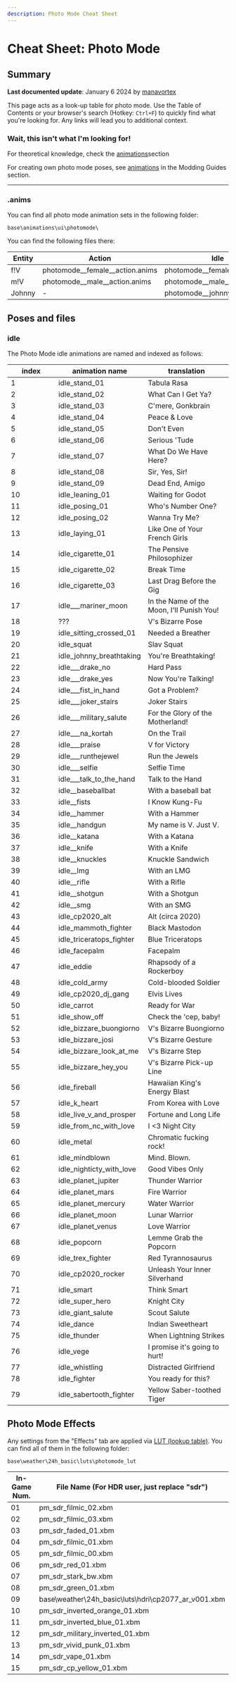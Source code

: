 ```yaml
---
description: Photo Mode Cheat Sheet
---
```


# Cheat Sheet: Photo Mode

## Summary

**Last documented update**:  January 6 2024 by [manavortex](https://app.gitbook.com/u/NfZBoxGegfUqB33J9HXuCs6PVaC3 "mention")

This page acts as a look-up table for photo mode. Use the Table of Contents or your browser's search (Hotkey: `Ctrl+F`) to quickly find what you're looking for. Any links will lead you to additional context.

### Wait, this isn't what I'm looking for!

For theoretical knowledge, check the [animations](../../modding-guides/animations/ "mention")section

For creating own photo mode poses, see [animations](../../modding-guides/animations/animations/ "mention") in the Modding Guides section.

***

### .anims

You can find all photo mode animation sets in the following folder:

```
base\animations\ui\photomode\
```

You can find the following files there:



<table><thead><tr><th width="133">Entity</th><th>Action</th><th>Idle</th><th>Face</th></tr></thead><tbody><tr><td>f!V</td><td>photomode__female__action.anims</td><td>photomode__female__idle.anims</td><td>photomode_female_facial.anims</td></tr><tr><td>m!V</td><td>photomode__male__action.anims</td><td>photomode__male__idle.anims</td><td>photomode_male_facial.anims</td></tr><tr><td>Johnny</td><td>-</td><td>photomode__johnny__idle.anims</td><td>photomode_johnny_facial.anims</td></tr></tbody></table>

## Poses and files

### idle

The Photo Mode idle animations are named and indexed as follows:

<table><thead><tr><th width="92.33333333333331">index</th><th>animation name</th><th>translation</th></tr></thead><tbody><tr><td>1</td><td>idle_stand_01</td><td>Tabula Rasa</td></tr><tr><td>2</td><td>idle_stand_02</td><td>What Can I Get Ya?</td></tr><tr><td>3</td><td>idle_stand_03</td><td>C'mere, Gonkbrain</td></tr><tr><td>4</td><td>idle_stand_04</td><td>Peace &#x26; Love</td></tr><tr><td>5</td><td>idle_stand_05</td><td>Don't Even</td></tr><tr><td>6</td><td>idle_stand_06</td><td>Serious 'Tude</td></tr><tr><td>7</td><td>idle_stand_07</td><td>What Do We Have Here?</td></tr><tr><td>8</td><td>idle_stand_08</td><td>Sir, Yes, Sir!</td></tr><tr><td>9</td><td>idle_stand_09</td><td>Dead End, Amigo</td></tr><tr><td>10</td><td>idle_leaning_01</td><td>Waiting for Godot</td></tr><tr><td>11</td><td>idle_posing_01</td><td>Who's Number One?</td></tr><tr><td>12</td><td>idle_posing_02</td><td>Wanna Try Me?</td></tr><tr><td>13</td><td>idle_laying_01</td><td>Like One of Your French Girls</td></tr><tr><td>14</td><td>idle_cigarette_01</td><td>The Pensive Philosophizer</td></tr><tr><td>15</td><td>idle_cigarette_02</td><td>Break Time</td></tr><tr><td>16</td><td>idle_cigarette_03</td><td>Last Drag Before the Gig</td></tr><tr><td>17</td><td>idle___mariner_moon</td><td>In the Name of the Moon, I'll Punish You!</td></tr><tr><td>18</td><td>???</td><td>V's Bizarre Pose</td></tr><tr><td>19</td><td>idle_sitting_crossed_01</td><td>Needed a Breather</td></tr><tr><td>20</td><td>idle_squat</td><td>Slav Squat</td></tr><tr><td>21</td><td>idle_johnny_breathtaking</td><td>You're Breathtaking!</td></tr><tr><td>22</td><td>idle___drake_no</td><td>Hard Pass</td></tr><tr><td>23</td><td>idle___drake_yes</td><td>Now You're Talking!</td></tr><tr><td>24</td><td>idle___fist_in_hand</td><td>Got a Problem?</td></tr><tr><td>25</td><td>idle___joker_stairs</td><td>Joker Stairs</td></tr><tr><td>26</td><td>idle___military_salute</td><td>For the Glory of the Motherland!</td></tr><tr><td>27</td><td>idle___na_kortah</td><td>On the Trail</td></tr><tr><td>28</td><td>idle___praise</td><td>V for Victory</td></tr><tr><td>29</td><td>idle___runthejewel</td><td>Run the Jewels</td></tr><tr><td>30</td><td>idle___selfie</td><td>Selfie Time</td></tr><tr><td>31</td><td>idle___talk_to_the_hand</td><td>Talk to the Hand</td></tr><tr><td>32</td><td>idle__baseballbat</td><td>With a baseball bat</td></tr><tr><td>33</td><td>idle__fists</td><td>I Know Kung-Fu</td></tr><tr><td>34</td><td>idle__hammer</td><td>With a Hammer</td></tr><tr><td>35</td><td>idle__handgun</td><td>My name is V. Just V.</td></tr><tr><td>36</td><td>idle__katana</td><td>With a Katana</td></tr><tr><td>37</td><td>idle__knife</td><td>With a Knife</td></tr><tr><td>38</td><td>idle__knuckles</td><td>Knuckle Sandwich</td></tr><tr><td>39</td><td>idle__lmg</td><td>With an LMG</td></tr><tr><td>40</td><td>idle__rifle</td><td>With a Rifle</td></tr><tr><td>41</td><td>idle__shotgun</td><td>With a Shotgun</td></tr><tr><td>42</td><td>idle__smg</td><td>With an SMG</td></tr><tr><td>43</td><td>idle_cp2020_alt</td><td>Alt (circa 2020)</td></tr><tr><td>44</td><td>idle_mammoth_fighter</td><td>Black Mastodon</td></tr><tr><td>45</td><td>idle_triceratops_fighter</td><td>Blue Triceratops</td></tr><tr><td>46</td><td>idle_facepalm</td><td>Facepalm</td></tr><tr><td>47</td><td>idle_eddie</td><td>Rhapsody of a Rockerboy</td></tr><tr><td>48</td><td>idle_cold_army</td><td>Cold-blooded Soldier</td></tr><tr><td>49</td><td>idle_cp2020_dj_gang</td><td>Elvis Lives</td></tr><tr><td>50</td><td>idle_carrot</td><td>Ready for War</td></tr><tr><td>51</td><td>idle_show_off</td><td>Check the 'cep, baby!</td></tr><tr><td>52</td><td>idle_bizzare_buongiorno</td><td>V's Bizarre Buongiorno</td></tr><tr><td>53</td><td>idle_bizzare_josi</td><td>V's Bizarre Gesture</td></tr><tr><td>54</td><td>idle_bizzare_look_at_me</td><td>V's Bizarre Step</td></tr><tr><td>55</td><td>idle_bizzare_hey_you</td><td>V's Bizarre Pick-up Line</td></tr><tr><td>56</td><td>idle_fireball</td><td>Hawaiian King's Energy Blast</td></tr><tr><td>57</td><td>idle_k_heart</td><td>From Korea with Love</td></tr><tr><td>58</td><td>idle_live_v_and_prosper</td><td>Fortune and Long Life</td></tr><tr><td>59</td><td>idle_from_nc_with_love</td><td>I &#x3C;3 Night City</td></tr><tr><td>60</td><td>idle_metal</td><td>Chromatic fucking rock!</td></tr><tr><td>61</td><td>idle_mindblown</td><td>Mind. Blown.</td></tr><tr><td>62</td><td>idle_nighticty_with_love</td><td>Good Vibes Only</td></tr><tr><td>63</td><td>idle_planet_jupiter</td><td>Thunder Warrior</td></tr><tr><td>64</td><td>idle_planet_mars</td><td>Fire Warrior</td></tr><tr><td>65</td><td>idle_planet_mercury</td><td>Water Warrior</td></tr><tr><td>66</td><td>idle_planet_moon</td><td>Lunar Warrior</td></tr><tr><td>67</td><td>idle_planet_venus</td><td>Love Warrior</td></tr><tr><td>68</td><td>idle_popcorn</td><td>Lemme Grab the Popcorn</td></tr><tr><td>69</td><td>idle_trex_fighter</td><td>Red Tyrannosaurus</td></tr><tr><td>70</td><td>idle_cp2020_rocker</td><td>Unleash Your Inner Silverhand</td></tr><tr><td>71</td><td>idle_smart</td><td>Think Smart</td></tr><tr><td>72</td><td>idle_super_hero</td><td>Knight City</td></tr><tr><td>73</td><td>idle_giant_salute</td><td>Scout Salute</td></tr><tr><td>74</td><td>idle_dance</td><td>Indian Sweetheart</td></tr><tr><td>75</td><td>idle_thunder</td><td>When Lightning Strikes</td></tr><tr><td>76</td><td>idle_vege</td><td>I promise it's going to hurt!</td></tr><tr><td>77</td><td>idle_whistling</td><td>Distracted Girlfriend</td></tr><tr><td>78</td><td>idle_fighter</td><td>You ready for this?</td></tr><tr><td>79</td><td>idle_sabertooth_fighter</td><td>Yellow Saber-toothed Tiger</td></tr></tbody></table>

## Photo Mode Effects

Any settings from the "Effects" tab are applied via [LUT (lookup table)](../../modding-guides/textures-and-luts/creating-a-lut-from-scratch/editing-luts.md). You can find all of them in the following folder:

```
base\weather\24h_basic\luts\photomode_lut
```

<table><thead><tr><th width="170">In-Game Num.</th><th>File Name (For HDR user, just replace "sdr")</th></tr></thead><tbody><tr><td>01</td><td>pm_sdr_filmic_02.xbm</td></tr><tr><td>02</td><td>pm_sdr_filmic_03.xbm</td></tr><tr><td>03</td><td>pm_sdr_faded_01.xbm</td></tr><tr><td>04</td><td>pm_sdr_filmic_01.xbm</td></tr><tr><td>05</td><td>pm_sdr_filmic_00.xbm</td></tr><tr><td>06</td><td>pm_sdr_red_01.xbm</td></tr><tr><td>07</td><td>pm_sdr_stark_bw.xbm</td></tr><tr><td>08</td><td>pm_sdr_green_01.xbm</td></tr><tr><td>09</td><td>base\weather\24h_basic\luts\hdri\cp2077_ar_v001.xbm</td></tr><tr><td>10</td><td>pm_sdr_inverted_orange_01.xbm</td></tr><tr><td>11</td><td>pm_sdr_inverted_blue_01.xbm</td></tr><tr><td>12</td><td>pm_sdr_military_inverted_01.xbm</td></tr><tr><td>13</td><td>pm_sdr_vivid_punk_01.xbm</td></tr><tr><td>14</td><td>pm_sdr_vape_01.xbm</td></tr><tr><td>15</td><td>pm_sdr_cp_yellow_01.xbm</td></tr></tbody></table>

